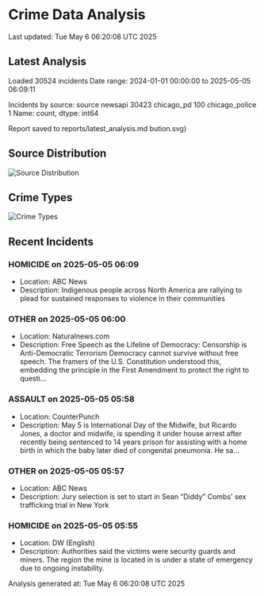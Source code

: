 # Crime Data Analysis
Last updated: Tue May  6 06:20:08 UTC 2025

## Latest Analysis

Loaded 30524 incidents
Date range: 2024-01-01 00:00:00 to 2025-05-05 06:09:11

Incidents by source:
source
newsapi           30423
chicago_pd          100
chicago_police        1
Name: count, dtype: int64

Report saved to reports/latest_analysis.md
bution.svg)

## Source Distribution
![Source Distribution](images/source_distribution.svg)

## Crime Types
![Crime Types](images/crime_types.svg)

## Recent Incidents

### HOMICIDE on 2025-05-05 06:09
- Location: ABC News
- Description: Indigenous people across North America are rallying to plead for sustained responses to violence in their communities


### OTHER on 2025-05-05 06:00
- Location: Naturalnews.com
- Description: Free Speech as the Lifeline of Democracy: Censorship is Anti-Democratic Terrorism Democracy cannot survive without free speech. The framers of the U.S. Constitution understood this, embedding the principle in the First Amendment to protect the right to questi…


### ASSAULT on 2025-05-05 05:58
- Location: CounterPunch
- Description: May 5 is International Day of the Midwife, but Ricardo Jones, a doctor and midwife, is spending it under house arrest after recently being sentenced to 14 years prison for assisting with a home birth in which the baby later died of congenital pneumonia. He sa…


### OTHER on 2025-05-05 05:57
- Location: ABC News
- Description: Jury selection is set to start in Sean “Diddy” Combs' sex trafficking trial in New York


### HOMICIDE on 2025-05-05 05:55
- Location: DW (English)
- Description: Authorities said the victims were security guards and miners. The region the mine is located in is under a state of emergency due to ongoing instability.

Analysis generated at: Tue May  6 06:20:08 UTC 2025
